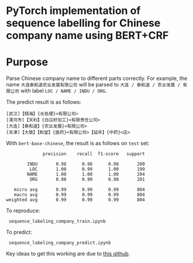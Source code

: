 # PyTorch implementation of sequence labelling for Chinese company name using BERT+CRF
# Purpose 
Parse Chinese company name to different parts correctly. For example, the name `大连泰和道农业发展有限公司` will be parsed to `大连 / 泰和道 / 农业发展 / 有限公司` with label `LOC / NAME / INDU / ORG`.

The predict result is as follows:

```
[武汉]【翔海】{水处理}<有限公司>
[漯河市]【天利】{白瓜籽加工}<有限责任公司>
[大连]【泰和道】{农业发展}<有限公司>
[天津]【大致】【和堂】{医药}<有限公司>【延年】{中药}<店>
```

With `bert-base-chinese`, the result is as follows on `test` set:

```
              precision    recall  f1-score   support

        INDU       0.98      0.98      0.98       200
         LOC       1.00      0.99      1.00       199
        NAME       1.00      1.00      1.00       204
         ORG       0.98      0.99      0.98       201

   micro avg       0.99      0.99      0.99       804
   macro avg       0.99      0.99      0.99       804
weighted avg       0.99      0.99      0.99       804
```

To reproduce:
```
 sequence_labeling_company_train.ipynb
```

To predict:
```
 sequence_labeling_company_predict.ipynb
```


Key ideas to get this working are due to [this github](https://github.com/chnsh/BERT-NER-CoNLL).
